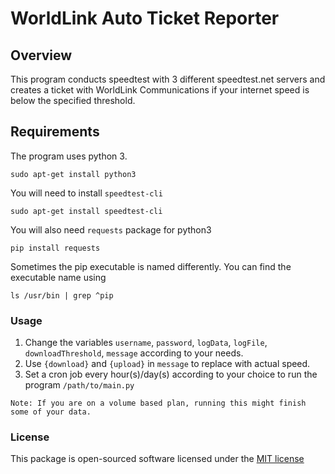 # WorldLink Auto Ticket Reporter

## Overview
This program conducts speedtest with 3 different speedtest.net servers and creates a ticket with WorldLink Communications if your internet speed is below the specified threshold.

## Requirements
The program uses python 3.
```
sudo apt-get install python3
```

You will need to install `speedtest-cli`
```
sudo apt-get install speedtest-cli
```

You will also need `requests` package for python3
```
pip install requests
```

Sometimes the pip executable is named differently. You can find the executable name using
```
ls /usr/bin | grep ^pip
```

### Usage
1. Change the variables `username`, `password`, `logData`, `logFile`, `downloadThreshold`, `message` according to your needs.
2. Use `{download}` and `{upload}` in `message` to replace with actual speed.
2. Set a cron job every hour(s)/day(s) according to your choice to run the program `/path/to/main.py`

`Note: If you are on a volume based plan, running this might finish some of your data.`

### License
This package is open-sourced software licensed under the [MIT license](http://opensource.org/licenses/MIT)